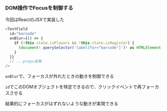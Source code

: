 ### DOM操作でFocusを制御する

今回はReactのJSXで実装した

```js
<TextField
  id="barcode"
  onBlur={() => {
    if (!this.state.isPlayers && !this.state.isRegister) {
      (document!.querySelector('label[for="barcode"]')! as HTMLElement).click();
    }
  }}
  // ...props省略
/>

```

`onBlur`で、フォーカスが外れたときの動きを制御できる

`id`でこのDOMオブジェクトを特定できるので、クリックイベントで再フォーカスさせる

結果的にフォーカスがはずれないような動きが実現できる
